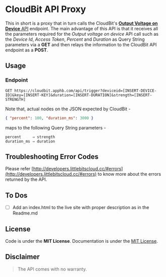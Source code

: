 # CloudBit API Proxy

This in short is a proxy that in turn calls the CloudBit's [**Output Voltage on Device** API](http://developers.littlebitscloud.cc/#output-voltage-on-device) endpoint. The main advantage of this API is that it receives all the parameters required for the *Output voltage on device* API call such as the _Device Id_, _Access Token_, _Percent_ and _Duration_ as Query String parameters via a **GET** and then relays the information to the CloudBit API endpoint as a **POST**.

## Usage

### Endpoint
```http
GET https://cloudbit.apphb.com/api/trigger?deviceid=[INSERT-DEVICE-ID]&key=[INSERT-KEY]&duration=[INSERT-DURATION]&strength=[INSERT-STRENGTH]
```
Note that, actual nodes on the JSON expected by CloudBit -

```json
{ "percent": 100, "duration_ms": 3000 }
```

maps to the following Query String parameters -

```
percent     ⇒ strength
duration_ms ⇒ duration
```
## Troubleshooting Error Codes
Please refer [http://developers.littlebitscloud.cc/#errors](http://developers.littlebitscloud.cc/#errors) to know more about the errors returned by the API.

## To Dos
- [ ] Add an index.html to the live site with proper description as in the Readme.md

## License
Code is under the **MIT License**.
Documentation is under the [MIT License](https://opensource.org/licenses/MIT).

## Disclaimer
> The API comes with no warranty.
